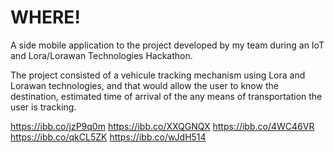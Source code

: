 # WHERE!
A side mobile application to the project developed by my team during an IoT and Lora/Lorawan Technologies Hackathon.

The project consisted of a vehicule tracking mechanism using Lora and Lorawan technologies, and that would allow the user to know the destination, estimated time of arrival of the any means of transportation the user is tracking.

https://ibb.co/jzP9q0m
https://ibb.co/XXQGNQX
https://ibb.co/4WC46VR
https://ibb.co/qkCL5ZK
https://ibb.co/wJdH514
